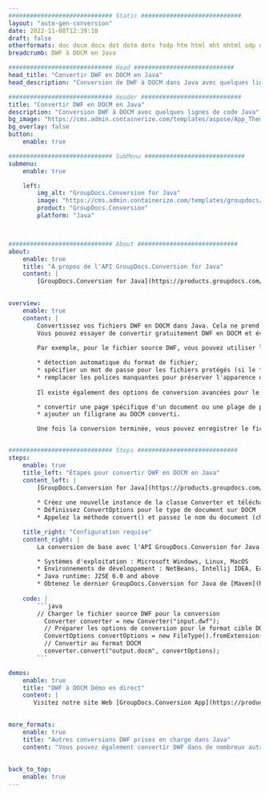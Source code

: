 ```yaml
---
############################# Static ############################
layout: "auto-gen-conversion"
date: 2022-11-08T12:39:18
draft: false
otherformats: doc docm docx dot dotm dotx fodp htm html mht mhtml odp odt otp pot potm potx pps ppsm ppsx ppt pptm pptx rtf
breadcrumb: DWF à DOCM en Java

############################# Head ############################
head_title: "Convertir DWF en DOCM en Java"
head_description: "Conversion de DWF à DOCM dans Java avec quelques lignes de code. Convertissez plus de 160 formats de fichiers à l'aide de l'API de conversion de documents GroupDocs pour Java"

############################# Header ############################
title: "Convertir DWF en DOCM en Java"
description: "Conversion DWF à DOCM avec quelques lignes de code Java"
bg_image: "https://cms.admin.containerize.com/templates/aspose/App_Themes/V3/images/bg/header1.png"
bg_overlay: false
button:
    enable: true

############################# SubMenu ############################
submenu:
    enable: true

    left:
        img_alt: "GroupDocs.Conversion for Java"
        image: "https://cms.admin.containerize.com/templates/groupdocs/images/product-logos/90x90-noborder/groupdocs-conversion-java.png"
        product: "GroupDocs.Conversion"
        platform: "Java"



############################# About ############################
about:
    enable: true
    title: "À propos de l'API GroupDocs.Conversion for Java"
    content: |
        [GroupDocs.Conversion for Java](https://products.groupdocs.com/conversion/java/) est une API de conversion de format de fichier avancée pour la conversion entre les formats d'image et de document populaires tels que Microsoft Office, OpenDocument, PDF, HTML, e-mail, CAO. et bien plus encore avec seulement quelques lignes de code. L'API native détecte automatiquement les formats des documents originaux et propose de nombreuses options de personnalisation des documents convertis. Outre la fonction d'extraction d'informations d'un document, il prend également en charge la mise en cache des résultats de conversion sur le disque local par défaut. Cependant, tout type de stockage de cache peut être pris en charge en implémentant les interfaces appropriées - Amazon S3, Dropbox, Google Drive, Windows Azure, Reddis ou tout autre.
    

overview:
    enable: true
    content: |
        Convertissez vos fichiers DWF en DOCM dans Java. Cela ne prend que quelques lignes de code Java sur n'importe quelle plate-forme de votre choix, telle que Windows, Linux, macOS.
        Vous pouvez essayer de convertir gratuitement DWF en DOCM et évaluer la qualité des résultats de conversion. En plus des scripts de conversion de fichiers simples, vous pouvez essayer des options plus sophistiquées pour charger le fichier source DWF et stocker la sortie DOCM. 
        
        Par exemple, pour le fichier source DWF, vous pouvez utiliser les options de chargement suivantes :

        * détection automatique du format de fichier;
        * spécifier un mot de passe pour les fichiers protégés (si le format de fichier le prend en charge);
        * remplacer les polices manquantes pour préserver l'apparence du document.
        
        Il existe également des options de conversion avancées pour le fichier DOCM :

        * convertir une page spécifique d'un document ou une plage de pages;
        * ajouter un filigrane au DOCM converti.

        Une fois la conversion terminée, vous pouvez enregistrer le fichier DOCM dans votre chemin de fichier local ou dans un stockage tiers tel que FTP, Amazon S3, Google Drive, Dropbox, etc. Veuillez noter - pour convertir DWF à DOCM, vous n'avez pas besoin d'installer de logiciel supplémentaire, tel que MS Office, Open Office, Adobe Acrobat Reader, etc.


############################# Steps ############################
steps:
    enable: true
    title_left: "Étapes pour convertir DWF en DOCM en Java"
    content_left: |
        [GroupDocs.Conversion for Java](https://products.groupdocs.com/conversion/java/) permet aux développeurs de convertir facilement le fichier DWF en DOCM avec quelques lignes de code.
        
        * Créez une nouvelle instance de la classe Converter et téléchargez le fichier DWF avec le chemin complet
        * Définissez ConvertOptions pour le type de document sur DOCM
        * Appelez la méthode convert() et passez le nom du document (chemin complet) et le format (DOCM) en tant que paramètre

    title_right: "Configuration requise"
    content_right: |
        La conversion de base avec l'API GroupDocs.Conversion for Java peut être effectuée avec seulement quelques lignes de code. Nos API sont prises en charge sur toutes les principales plates-formes et systèmes d'exploitation. Avant d'exécuter le code ci-dessous, assurez-vous que les prérequis suivants sont installés sur votre système.

        * Systèmes d'exploitation : Microsoft Windows, Linux, MacOS
        * Environnements de développement : NetBeans, Intellij IDEA, Eclipse, etc.
        * Java runtime: J2SE 6.0 and above
        * Obtenez le dernier GroupDocs.Conversion for Java de [Maven](https://repository.groupdocs.com/webapp/#/artifacts/browse/tree/General/repo/com/groupdocs/groupdocs-conversion)
         
    code: |
        ```java    
        // Charger le fichier source DWF pour la conversion
          Converter converter = new Converter("input.dwf");
          // Préparer les options de conversion pour le format cible DOCM
          ConvertOptions convertOptions = new FileType().fromExtension("docm").getConvertOptions();
          // Convertir au format DOCM
          converter.convert("output.docm", convertOptions);
        ```

demos:
    enable: true
    title: "DWF à DOCM Démo en direct"
    content: |
       Visitez notre site Web [GroupDocs.Conversion App](https://products.groupdocs.app/conversion/family) et essayez la conversion DWF à DOCM maintenant. La démo gratuite présente les avantages suivants
          

more_formats:
    enable: true
    title: "Autres conversions DWF prises en charge dans Java"
    content: "Vous pouvez également convertir DWF dans de nombreux autres formats de fichiers. Veuillez consulter la liste ci-dessous."
       
       
back_to_top:
    enable: true
---
```

